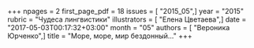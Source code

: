 +++
npages = 2
first_page_pdf = 18
issues = [ "2015_05",]
year = "2015"
rubric = "Чудеса лингвистики"
illustrators = [ "Елена Цветаева",]
date = "2017-05-03T00:17:32+03:00"
month = "05"
authors = [ "Вероника Юрченко",]
title = "Море, море, мир бездонный..."
+++
